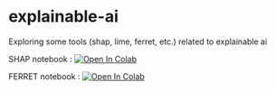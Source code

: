 # explainable-ai
Exploring some tools (shap, lime, ferret, etc.) related to explainable ai

SHAP notebook : [![Open In Colab](https://colab.research.google.com/assets/colab-badge.svg)](https://colab.research.google.com/github/AkhilMunjaal/explainable-ai/blob/main/SHAP_xai.ipynb)


FERRET notebook : [![Open In Colab](https://colab.research.google.com/assets/colab-badge.svg)](https://colab.research.google.com/github/AkhilMunjaal/explainable-ai/blob/main/ferret_xai.ipynb)
